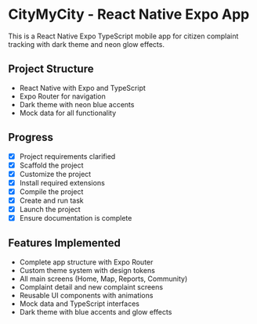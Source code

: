 # CityMyCity - React Native Expo App

This is a React Native Expo TypeScript mobile app for citizen complaint tracking with dark theme and neon glow effects.

## Project Structure
- React Native with Expo and TypeScript
- Expo Router for navigation
- Dark theme with neon blue accents
- Mock data for all functionality

## Progress
- [x] Project requirements clarified
- [x] Scaffold the project
- [x] Customize the project
- [x] Install required extensions
- [x] Compile the project
- [x] Create and run task
- [x] Launch the project
- [x] Ensure documentation is complete

## Features Implemented
- Complete app structure with Expo Router
- Custom theme system with design tokens
- All main screens (Home, Map, Reports, Community)
- Complaint detail and new complaint screens
- Reusable UI components with animations
- Mock data and TypeScript interfaces
- Dark theme with blue accents and glow effects
